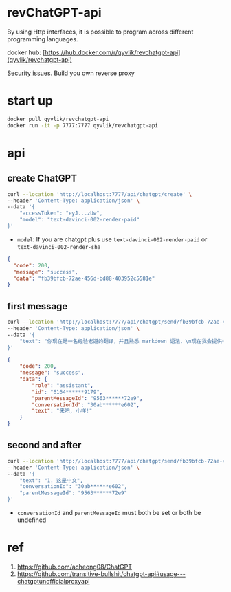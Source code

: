 # revChatGPT-api

By using Http interfaces, it is possible to program across different programming languages.

docker hub: [https://hub.docker.com/r/qyvlik/revchatgpt-api](qyvlik/revchatgpt-api)

[Security issues](https://github.com/transitive-bullshit/chatgpt-api#reverse-proxy). Build you own reverse proxy


# start up

```bash
docker pull qyvlik/revchatgpt-api
docker run -it -p 7777:7777 qyvlik/revchatgpt-api
```

# api

## create ChatGPT

```bash
curl --location 'http://localhost:7777/api/chatgpt/create' \
--header 'Content-Type: application/json' \
--data '{
    "accessToken": "eyJ...zUw",
    "model": "text-davinci-002-render-paid"
}'
```

- `model`: If you are chatgpt plus use `text-davinci-002-render-paid` or  `text-davinci-002-render-sha`

```json
{
  "code": 200,
  "message": "success",
  "data": "fb39bfcb-72ae-456d-bd88-403952c5581e"
}
```

## first message

```bash
curl --location 'http://localhost:7777/api/chatgpt/send/fb39bfcb-72ae-456d-bd88-403952c5581e' \
--header 'Content-Type: application/json' \
--data '{
    "text": "你现在是一名经验老道的翻译，并且熟悉 markdown 语法，\n现在我会提供一份 markdown 的英文内容给你翻译，并保留 markdown 语法。\n翻译的内容必须以 ```markdown 开始，以 ``` 结束。\n如果你准备好了，就必须回答: 来吧, 小样!"
}'
```

```json
{
    "code": 200,
    "message": "success",
    "data": {
        "role": "assistant",
        "id": "6164******9179",
        "parentMessageId": "9563******72e9",
        "conversationId": "30ab******e602",
        "text": "来吧, 小样!"
    }
}
```

## second and after

```bash
curl --location 'http://localhost:7777/api/chatgpt/send/fb39bfcb-72ae-456d-bd88-403952c5581e' \
--header 'Content-Type: application/json' \
--data '{
    "text": "1. 这是中文",
    "conversationId": "30ab******e602",
    "parentMessageId": "9563******72e9"
}'
```

- `conversationId` and `parentMessageId` must both be set or both be undefined

# ref

1. https://github.com/acheong08/ChatGPT
2. https://github.com/transitive-bullshit/chatgpt-api#usage---chatgptunofficialproxyapi
